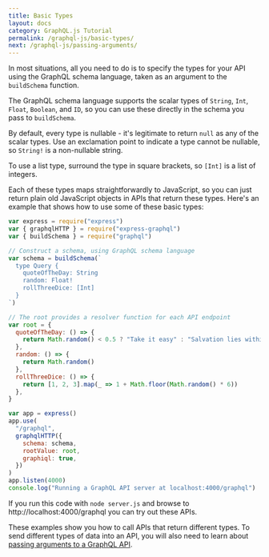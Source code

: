 ```yaml
---
title: Basic Types
layout: docs
category: GraphQL.js Tutorial
permalink: /graphql-js/basic-types/
next: /graphql-js/passing-arguments/
---
```


In most situations, all you need to do is to specify the types for your API using the GraphQL schema language, taken as an argument to the `buildSchema` function.

The GraphQL schema language supports the scalar types of `String`, `Int`, `Float`, `Boolean`, and `ID`, so you can use these directly in the schema you pass to `buildSchema`.

By default, every type is nullable - it's legitimate to return `null` as any of the scalar types. Use an exclamation point to indicate a type cannot be nullable, so `String!` is a non-nullable string.

To use a list type, surround the type in square brackets, so `[Int]` is a list of integers.

Each of these types maps straightforwardly to JavaScript, so you can just return plain old JavaScript objects in APIs that return these types. Here's an example that shows how to use some of these basic types:

```javascript
var express = require("express")
var { graphqlHTTP } = require("express-graphql")
var { buildSchema } = require("graphql")

// Construct a schema, using GraphQL schema language
var schema = buildSchema(`
  type Query {
    quoteOfTheDay: String
    random: Float!
    rollThreeDice: [Int]
  }
`)

// The root provides a resolver function for each API endpoint
var root = {
  quoteOfTheDay: () => {
    return Math.random() < 0.5 ? "Take it easy" : "Salvation lies within"
  },
  random: () => {
    return Math.random()
  },
  rollThreeDice: () => {
    return [1, 2, 3].map(_ => 1 + Math.floor(Math.random() * 6))
  },
}

var app = express()
app.use(
  "/graphql",
  graphqlHTTP({
    schema: schema,
    rootValue: root,
    graphiql: true,
  })
)
app.listen(4000)
console.log("Running a GraphQL API server at localhost:4000/graphql")
```

If you run this code with `node server.js` and browse to http://localhost:4000/graphql you can try out these APIs.

These examples show you how to call APIs that return different types. To send different types of data into an API, you will also need to learn about [passing arguments to a GraphQL API](/graphql-js/passing-arguments/).
